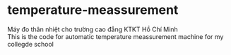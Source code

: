 # temperature-meassurement
Máy đo thân nhiệt cho trường cao đẳng KTKT Hồ Chí Minh  
This is the code for automatic temperature meassurement machine for my collegde school
